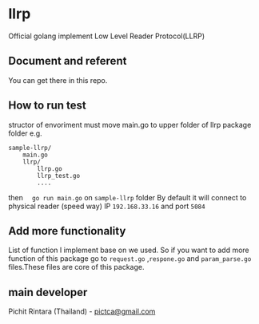 

# llrp
Official golang implement Low Level Reader Protocol(LLRP)
## Document and referent
You can get there in this repo.
## How to run test
structor of envoriment must move main.go to upper folder of llrp package folder e.g.
```
sample-llrp/
    main.go
    llrp/
        llrp.go
        llrp_test.go
        ....
```
then  ```   go run main.go ``` on `sample-llrp` folder
By default it will connect to physical reader (speed way) IP `192.168.33.16` and port `5084`

## Add more functionality
List of function I implement base on we used. So if you want to add more function of this package go to `request.go` ,`respone.go` and `param_parse.go` files.These files are core of this package.
### 
 
## main developer
Pichit Rintara (Thailand) - pictca@gmail.com
